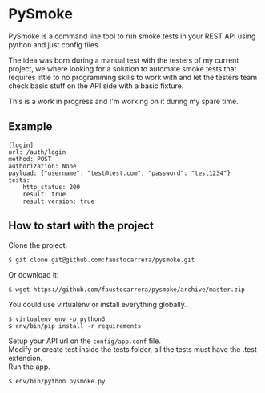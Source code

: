 # PySmoke

PySmoke is a command line tool to run smoke tests in your REST API using python and just config files.

The idea was born during a manual test with the testers of my current project, we where looking for a solution to automate smoke tests that requires little to no programming skills to work with and let the testers team check basic stuff on the API side with a basic fixture.

This is a work in progress and I'm working on it during my spare time.

## Example

```markdonw
[login]
url: /auth/login
method: POST
authorization: None
payload: {"username": "test@test.com", "password": "test1234"}
tests:
	http_status: 200
	result: true
	result.version: true
```

## How to start with the project

Clone the project:

```
$ git clone git@github.com:faustocarrera/pysmoke.git
```

Or download it:

```
$ wget https://github.com/faustocarrera/pysmoke/archive/master.zip
```

You could use virtualenv or install everything globally.

```
$ virtualenv env -p python3
$ env/bin/pip install -r requirements
```

Setup your API url on the `config/app.conf` file.  
Modify or create test inside the tests folder, all the tests must have the .test extension.  
Run the app.

```
$ env/bin/python pysmoke.py
```